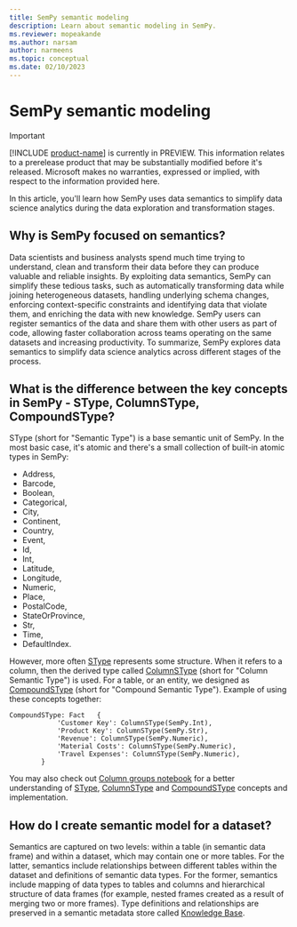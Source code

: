 ```yaml
---
title: SemPy semantic modeling
description: Learn about semantic modeling in SemPy.
ms.reviewer: mopeakande
ms.author: narsam
author: narmeens
ms.topic: conceptual
ms.date: 02/10/2023
---
```


# SemPy semantic modeling

> [!IMPORTANT]
> [!INCLUDE [product-name](../includes/product-name.md)] is currently in PREVIEW. This information relates to a prerelease product that may be substantially modified before it's released. Microsoft makes no warranties, expressed or implied, with respect to the information provided here.

In this article, you'll learn how SemPy uses data semantics to simplify data science analytics during the data exploration and transformation stages.

## Why is SemPy focused on semantics?

Data scientists and business analysts spend much time trying to understand, clean and transform their data before they can produce valuable and reliable insights. By exploiting data semantics, SemPy can simplify these tedious tasks, such as automatically transforming data while joining heterogeneous datasets, handling underlying schema changes, enforcing context-specific constraints and identifying data that violate them, and enriching the data with new knowledge. SemPy users can register semantics of the data and share them with other users as part of code, allowing faster collaboration across teams operating on the same datasets and increasing productivity. To summarize, SemPy explores data semantics to simplify data science analytics across different stages of the process.

## What is the difference between the key concepts in SemPy - SType, ColumnSType, CompoundSType?

SType (short for "Semantic Type") is a base semantic unit of SemPy. In the most basic case, it's atomic and there's a small collection of built-in atomic types in SemPy:

- Address,
- Barcode,
- Boolean,
- Categorical,
- City,
- Continent,
- Country,
- Event,
- Id,
- Int,
- Latitude,
- Longitude,
- Numeric,
- Place,
- PostalCode,
- StateOrProvince,
- Str,
- Time,
- DefaultIndex.

However, more often [SType](sempy-glossary.md#stype) represents some structure. When it refers to a column, then the derived type called [ColumnSType](sempy-glossary.md#columnstype) (short for "Column Semantic Type") is used. For a table, or an entity, we designed as [CompoundSType](sempy-glossary.md#compoundstype) (short for "Compound Semantic Type"). Example of using these concepts together:

```
CompoundSType: Fact   {
			'Customer Key': ColumnSType(SemPy.Int), 
			'Product Key': ColumnSType(SemPy.Str), 
			'Revenue': ColumnSType(SemPy.Numeric), 
			'Material Costs': ColumnSType(SemPy.Numeric),  
			'Travel Expenses': ColumnSType(SemPy.Numeric), 
		}
```

You may also check out [Column groups notebook](https://enyaprod.azurewebsites.net/notebooks/column_groups.html) for a better understanding of [SType](sempy-glossary.md#stype), [ColumnSType](sempy-glossary.md#columnstype) and [CompoundSType](sempy-glossary.md#compoundstype) concepts and implementation.

## How do I create semantic model for a dataset?

Semantics are captured on two levels: within a table (in semantic data frame) and within a dataset, which may contain one or more tables. For the latter, semantics include relationships between different tables within the dataset and definitions of semantic data types. For the former, semantics include mapping of data types to tables and columns and hierarchical structure of data frames (for example, nested frames created as a result of merging two or more frames). Type definitions and relationships are preserved in a semantic metadata store called [Knowledge Base](sempy-glossary.md#knowledge-base).
